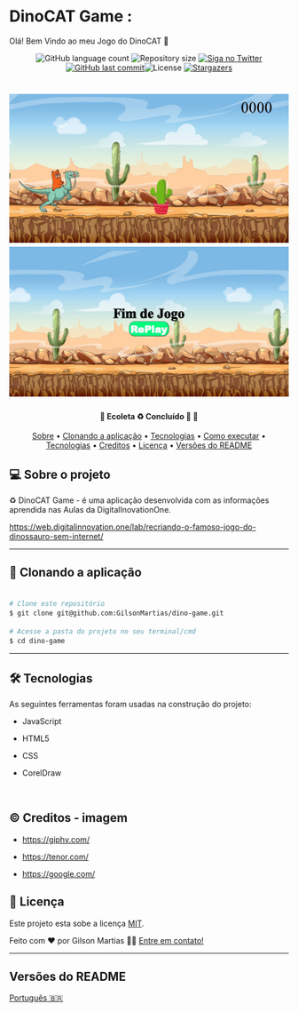 # DinoCAT Game :

Olá! Bem Vindo ao meu Jogo do DinoCAT :wave:

<p align="center">
  <img alt="GitHub language count" src="https://img.shields.io/github/languages/count/gilsonmartias/dino-game?color=%2304D361">

  <img alt="Repository size" src="https://img.shields.io/github/repo-size/gilsonmartias/dino-game">

  <a href="https://www.twitter.com/tgmarinho/">
    <img alt="Siga no Twitter" src="https://img.shields.io/twitter/url?url=https%3A%2F%2Fgithub.com%2Ftgmarinho%2FREADME-ecoleta">
  </a>

  <a href="https://github.com/gilsonmartias/dino-game/commits/master">
    <img alt="GitHub last commit" src="https://img.shields.io/github/last-commit/gilsonmartias/dino-game">
  </a>
​    
   <img alt="License" src="https://img.shields.io/badge/license-MIT-brightgreen">
   <a href="https://github.com/tgmarinho/README-ecoleta/stargazers">
    <img alt="Stargazers" src="https://img.shields.io/github/stars/tgmarinho/README-ecoleta?style=social">
  </a>

</p>

<h1 align="center">
    <img alt="Final de Jogo" title="#NextLevelWeek" src="img/inicio.jpg" />
    <img alt="Final de Jogo" title="#NextLevelWeek" src="img/final.jpg" />
</h1>

<h4 align="center"> 
	🚧  Ecoleta ♻️ Concluído 🚀 🚧
</h4>

<p align="center">
 <a href="#-sobre-o-projeto">Sobre</a> •
 <a href="#-clonando-a-aplicação">Clonando a aplicação</a> •
 <a href="#-tecnologias">Tecnologias</a> • 
 <a href="#-como-executar-o-projeto">Como executar</a> • 
 <a href="#-tecnologias">Tecnologias</a> • 
 <a href="#-creditos-imagem">Creditos</a> • 
 <a href="#-licença">Licença</a> • 
 <a href="#versões-do-README">Versões do README</a>
</p>


## 💻 Sobre o projeto

♻️ DinoCAT Game - é uma aplicação desenvolvida com as informações aprendida nas Aulas da DigitalInovationOne.

https://web.digitalinnovation.one/lab/recriando-o-famoso-jogo-do-dinossauro-sem-internet/

---


## 🧭 Clonando a aplicação 

```bash

# Clone este repositório
$ git clone git@github.com:GilsonMartias/dino-game.git

# Acesse a pasta do projeto no seu terminal/cmd
$ cd dino-game


```

---
## 🛠 Tecnologias

As seguintes ferramentas foram usadas na construção do projeto:

* JavaScript 

* HTML5

* CSS

* CorelDraw

  ​

## :copyright: Creditos - imagem

* https://giphy.com/

* https://tenor.com/

* https://google.com/



## 📝 Licença

Este projeto esta sobe a licença [MIT](./LICENSE).

Feito com ❤️ por Gilson Martias 👋🏽 [Entre em contato!](https://www.linkedin.com/in/gilsonfernandomartias/)

---

##  Versões do README

[Português 🇧🇷](./README.md) 
